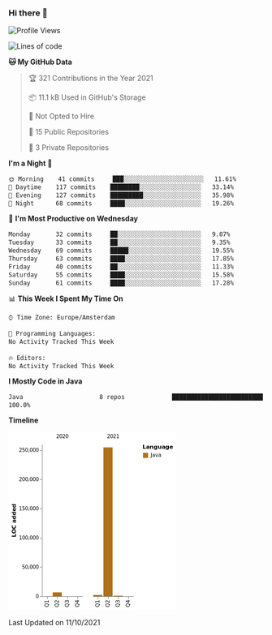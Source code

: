 ### Hi there 👋


<!--START_SECTION:waka-->
![Profile Views](http://img.shields.io/badge/Profile%20Views-15-blue)

![Lines of code](https://img.shields.io/badge/From%20Hello%20World%20I%27ve%20Written-264473%20lines%20of%20code-blue)

**🐱 My GitHub Data** 

> 🏆 321 Contributions in the Year 2021
 > 
> 📦 11.1 kB Used in GitHub's Storage 
 > 
> 🚫 Not Opted to Hire
 > 
> 📜 15 Public Repositories 
 > 
> 🔑 3 Private Repositories  
 > 
**I'm a Night 🦉** 

```text
🌞 Morning    41 commits     ███░░░░░░░░░░░░░░░░░░░░░░   11.61% 
🌆 Daytime    117 commits    ████████░░░░░░░░░░░░░░░░░   33.14% 
🌃 Evening    127 commits    █████████░░░░░░░░░░░░░░░░   35.98% 
🌙 Night      68 commits     ████░░░░░░░░░░░░░░░░░░░░░   19.26%

```
📅 **I'm Most Productive on Wednesday** 

```text
Monday       32 commits     ██░░░░░░░░░░░░░░░░░░░░░░░   9.07% 
Tuesday      33 commits     ██░░░░░░░░░░░░░░░░░░░░░░░   9.35% 
Wednesday    69 commits     █████░░░░░░░░░░░░░░░░░░░░   19.55% 
Thursday     63 commits     ████░░░░░░░░░░░░░░░░░░░░░   17.85% 
Friday       40 commits     ██░░░░░░░░░░░░░░░░░░░░░░░   11.33% 
Saturday     55 commits     ████░░░░░░░░░░░░░░░░░░░░░   15.58% 
Sunday       61 commits     ████░░░░░░░░░░░░░░░░░░░░░   17.28%

```


📊 **This Week I Spent My Time On** 

```text
⌚︎ Time Zone: Europe/Amsterdam

💬 Programming Languages: 
No Activity Tracked This Week

🔥 Editors: 
No Activity Tracked This Week

```

**I Mostly Code in Java** 

```text
Java                     8 repos             █████████████████████████   100.0%

```


**Timeline**

![Chart not found](https://raw.githubusercontent.com/powercasgamer/powercasgamer/master/charts/bar_graph.png) 


 Last Updated on 11/10/2021
<!--END_SECTION:waka-->
